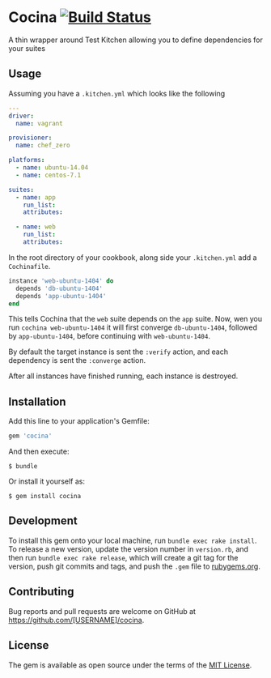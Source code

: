 # Cocina [![Build Status](https://travis-ci.org/brandocorp/cocina.svg?branch=master)](https://travis-ci.org/brandocorp/cocina)

A thin wrapper around Test Kitchen allowing you to define dependencies for your
suites

## Usage

Assuming you have a `.kitchen.yml` which looks like the following

```yaml
---
driver:
  name: vagrant

provisioner:
  name: chef_zero

platforms:
  - name: ubuntu-14.04
  - name: centos-7.1

suites:
  - name: app
    run_list:
    attributes:

  - name: web
    run_list:
    attributes:
```

In the root directory of your cookbook, along side your `.kitchen.yml` add a
`Cochinafile`.

```ruby
instance 'web-ubuntu-1404' do
  depends 'db-ubuntu-1404'
  depends 'app-ubuntu-1404'
end
```

This tells Cochina that the `web` suite depends on the `app` suite. Now, wen you
run `cochina web-ubuntu-1404` it will first converge `db-ubuntu-1404`, followed
by `app-ubuntu-1404`, before continuing with `web-ubuntu-1404`.

By default the target instance is sent the `:verify` action, and each dependency
is sent the `:converge` action.

After all instances have finished running, each instance is destroyed.

## Installation

Add this line to your application's Gemfile:

```ruby
gem 'cocina'
```

And then execute:

    $ bundle

Or install it yourself as:

    $ gem install cocina

## Development

To install this gem onto your local machine, run `bundle exec rake install`. To release a new version, update the version number in `version.rb`, and then run `bundle exec rake release`, which will create a git tag for the version, push git commits and tags, and push the `.gem` file to [rubygems.org](https://rubygems.org).

## Contributing

Bug reports and pull requests are welcome on GitHub at https://github.com/[USERNAME]/cocina.


## License

The gem is available as open source under the terms of the [MIT License](http://opensource.org/licenses/MIT).
